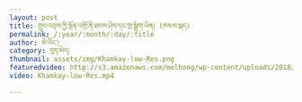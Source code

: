 ```yaml
---
layout: post
title: གྲུབ་འབྲས་ཀྱི་སྔོན་འགྲོ་ནི་ཐབས་ཤེས་དང་གྲ་སྒྲིག་ཡིན། (ཁམས་སྐད)
permalink: /:year/:month/:day/:title
author: མེ་ལོང་།
category: བུད་མེད།
thumbnail: assets/img/Khamkay-low-Res.png
featuredvideo: http://s3.amazonaws.com/melhong/wp-content/uploads/2018/08/30002639/Khamkay-low-Res.mp4
video: Khamkay-low-Res.mp4

---
```

